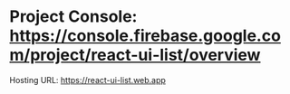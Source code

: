 # Project Console: https://console.firebase.google.com/project/react-ui-list/overview
Hosting URL: https://react-ui-list.web.app